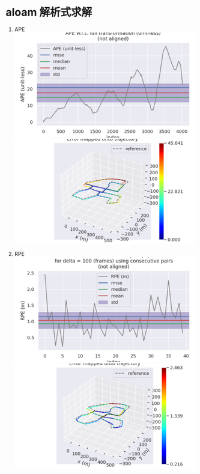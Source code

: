 # aloam 解析式求解

1. APE
![ape](/figures/evo_edge_new_ape.png)
![ape_map](figures/evo_edge_new_ape_map.png)

2. RPE
![ape](/figures/evo_edge_new_rpe.png)
![ape_map](figures/evo_edge_new_rpe_map.png)
